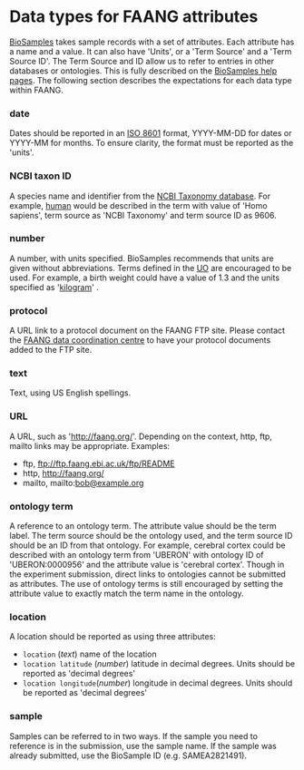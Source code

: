 # Data types for FAANG attributes

[BioSamples](http://www.ebi.ac.uk/biosamples) takes sample records with a set of attributes. Each attribute has a name and a value. It can also have 'Units', or a 'Term Source' and a 'Term Source ID'. The Term Source and ID allow us to refer to entries in other databases or ontologies. This is fully described on the [BioSamples help pages](https://www.ebi.ac.uk/biosamples/docs/references/sampletab#SCD). The following section describes the expectations for each data type within FAANG.

### date

Dates should be reported in an [ISO 8601](https://en.wikipedia.org/wiki/ISO_8601) format,  YYYY-MM-DD for dates or YYYY-MM for months. To ensure clarity, the format must be reported as the 'units'.

### NCBI taxon ID

A species name and identifier from the [NCBI Taxonomy database](http://www.ncbi.nlm.nih.gov/taxonomy). For example, [human](http://www.ncbi.nlm.nih.gov/taxonomy/9606) would be described in the term with value of 'Homo sapiens', term source as 'NCBI Taxonomy' and term source ID as 9606.

### number

A number, with units specified. BioSamples recommends that units are given without abbreviations. Terms defined in the [UO](http://www.ebi.ac.uk/ols/ontologies/uo) are encouraged to be used. For example, a birth weight could have a value of 1.3 and the units specified as '[kilogram](http://www.ebi.ac.uk/ols/ontologies/uo/terms?short_form=UO_0000009)' .

### protocol

A URL link to a protocol document on the FAANG FTP site. Please contact the [FAANG data coordination centre](mailto:faang-dcc@ebi.ac.uk) to have your protocol documents added to the FTP site.

### text

Text, using US English spellings.

### URL

A URL,  such as 'http://faang.org/'. Depending on the context, http, ftp, mailto links may be appropriate. Examples:

 * ftp, ftp://ftp.faang.ebi.ac.uk/ftp/README
 * http,  http://faang.org/
 * mailto, mailto:bob@example.org


### ontology term

A reference to an ontology term. The attribute value should be the term label. The term source should be the ontology used, and the term source ID should be an ID from that ontology. For example, cerebral cortex could be  described with an ontology term from 'UBERON' with ontology ID of 'UBERON:0000956' and the attribute value is 'cerebral cortex'. Though in the experiment submission, direct links to ontologies cannot be submitted as attributes. The use of ontology terms is still encouraged by setting the attribute value to exactly match the term name in the ontology. 

### location

A location should be reported as using three attributes:

 * `location` (*text*) name of the location
 * `location latitude` (*number*) latitude in decimal degrees. Units should be reported as 'decimal degrees'
 * `location longitude`(*number*) longitude in decimal degrees. Units should be reported as 'decimal degrees'

### sample

Samples can be referred to in two ways. If the sample you need to reference is in the submission, use the sample name. If the sample was already submitted, use the BioSample ID (e.g. SAMEA2821491).
